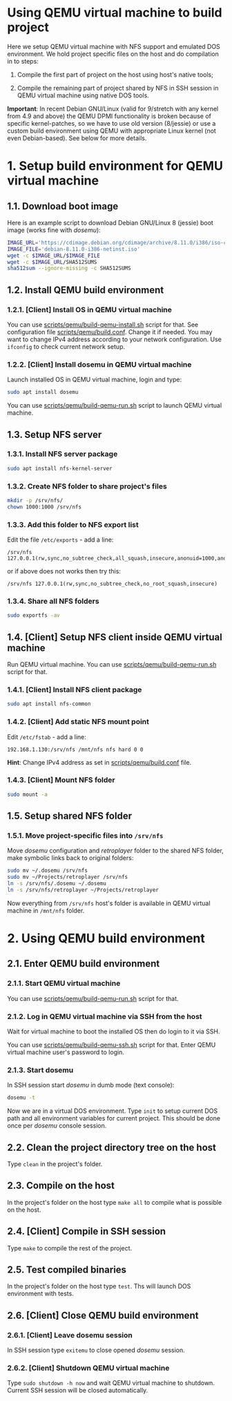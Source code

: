 # Using QEMU virtual machine to build project

Here we setup QEMU virtual machine with NFS support and emulated DOS environment. We hold project specific files on the host and do compilation in to steps:

1. Compile the first part of project on the host using host's native tools;

2. Compile the remaining part of project shared by NFS in SSH session in QEMU virtual machine using native DOS tools.

**Important**: In recent Debian GNU/Linux (valid for 9/stretch with any kernel from 4.9 and above) the QEMU DPMI functionality is broken because of specific kernel-patches, so we have to use old version (8/jessie) or use a custom build environment using QEMU with appropriate Linux kernel (not even Debian-based). See below for more details.

# 1. Setup build environment for QEMU virtual machine

## 1.1. Download boot image

Here is an example script to download Debian GNU/Linux 8 (jessie) boot image (works fine with *dosemu*):

```sh
IMAGE_URL='https://cdimage.debian.org/cdimage/archive/8.11.0/i386/iso-cd'
IMAGE_FILE='debian-8.11.0-i386-netinst.iso'
wget -c $IMAGE_URL/$IMAGE_FILE
wget -c $IMAGE_URL/SHA512SUMS
sha512sum --ignore-missing -c SHA512SUMS
```

## 1.2. Install QEMU build environment

### 1.2.1. [Client] Install OS in QEMU virtual machine

You can use [scripts/qemu/build-qemu-install.sh](../scripts/qemu/build-qemu-install.sh) script for that. See configuration file [scripts/qemu/build.conf](../scripts/qemu/build.conf). Change it if needed. You may want to change IPv4 address according to your network configuration. Use `ifconfig` to check current network setup.

### 1.2.2. [Client] Install dosemu in QEMU virtual machine

Launch installed OS in QEMU virtual machine, login and type:

```sh
sudo apt install dosemu
```

You can use [scripts/qemu/build-qemu-run.sh](../scripts/qemu/build-qemu-run.sh) script to launch QEMU virtual machine.

## 1.3. Setup NFS server

### 1.3.1. Install NFS server package

```sh
sudo apt install nfs-kernel-server
```

### 1.3.2. Create NFS folder to share project's files

```sh
mkdir -p /srv/nfs/
chown 1000:1000 /srv/nfs
```

### 1.3.3. Add this folder to NFS export list

Edit the file `/etc/exports` - add a line:

```
/srv/nfs 127.0.0.1(rw,sync,no_subtree_check,all_squash,insecure,anonuid=1000,anongid=1000)
```

or if above does not works then try this:

```
/srv/nfs 127.0.0.1(rw,sync,no_subtree_check,no_root_squash,insecure)
```

### 1.3.4. Share all NFS folders

```sh
sudo exportfs -av
```

## 1.4. [Client] Setup NFS client inside QEMU virtual machine

Run QEMU virtual machine. You can use [scripts/qemu/build-qemu-run.sh](../scripts/qemu/build-qemu-run.sh) script for that.

### 1.4.1. [Client] Install NFS client package

```sh
sudo apt install nfs-common
```

### 1.4.2. [Client] Add static NFS mount point

Edit `/etc/fstab` - add a line:

```
192.168.1.130:/srv/nfs /mnt/nfs nfs hard 0 0
```

**Hint**: Change IPv4 address as set in [scripts/qemu/build.conf](../scripts/qemu/build.conf) file.

### 1.4.3. [Client] Mount NFS folder

```sh
sudo mount -a
```

## 1.5. Setup shared NFS folder

### 1.5.1. Move project-specific files into `/srv/nfs`

Move *dosemu* configuration and *retroplayer* folder to the shared NFS folder, make symbolic links back to original folders:

```sh
sudo mv ~/.dosemu /srv/nfs
sudo mv ~/Projects/retroplayer /srv/nfs
ln -s /srv/nfs/.dosemu ~/.dosemu
ln -s /srv/nfs/retroplayer ~/Projects/retroplayer
```

Now everything from `/srv/nfs` host's folder is available in QEMU virtual machine in `/mnt/nfs` folder.

# 2. Using QEMU build environment

## 2.1. Enter QEMU build environment

### 2.1.1. Start QEMU virtual machine

You can use [scripts/qemu/build-qemu-run.sh](../scripts/qemu/build-qemu-run.sh) script for that.

### 2.1.2. Log in QEMU virtual machine via SSH from the host

Wait for virtual machine to boot the installed OS then do login to it via SSH.

You can use [scripts/qemu/build-qemu-ssh.sh](../scripts/qemu/build-qemu-ssh.sh) script for that. Enter QEMU virtual machine user's password to login.

### 2.1.3. Start dosemu

In SSH session start *dosemu* in dumb mode (text console):

```sh
dosemu -t
```

Now we are in a virtual DOS environment. Type `init` to setup current DOS path and all environment variables for current project. This should be done once per *dosemu* console session.

## 2.2. Clean the project directory tree on the host

Type `clean` in the project's folder.

## 2.3. Compile on the host

In the project's folder on the host type `make all` to compile what is possible on the host.

## 2.4. [Client] Compile in SSH session

Type `make` to compile the rest of the project.

## 2.5. Test compiled binaries

In the project's folder on the host type `test`. Ths will launch DOS environment with tests.

## 2.6. [Client] Close QEMU build environment

### 2.6.1. [Client] Leave dosemu session

In SSH session type `exitemu` to close opened *dosemu* session.

### 2.6.2. [Client] Shutdown QEMU virtual machine

Type `sudo shutdown -h now` and wait QEMU virtual machine to shutdown. Current SSH session will be closed automatically.

